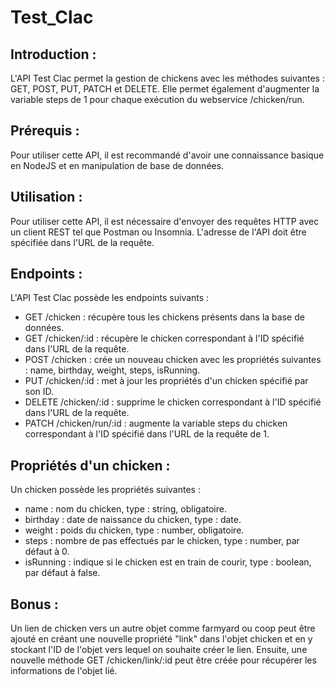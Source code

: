 # Test_Clac

## Introduction :
L'API Test Clac permet la gestion de chickens avec les méthodes suivantes : GET, POST, PUT, PATCH et DELETE. Elle permet également d'augmenter la variable steps de 1 pour chaque exécution du webservice /chicken/run.

## Prérequis :
Pour utiliser cette API, il est recommandé d'avoir une connaissance basique en NodeJS et en manipulation de base de données.

## Utilisation :
Pour utiliser cette API, il est nécessaire d'envoyer des requêtes HTTP avec un client REST tel que Postman ou Insomnia. L'adresse de l'API doit être spécifiée dans l'URL de la requête.

## Endpoints :
L'API Test Clac possède les endpoints suivants :

- GET /chicken : récupère tous les chickens présents dans la base de données.
- GET /chicken/:id : récupère le chicken correspondant à l'ID spécifié dans l'URL de la requête.
- POST /chicken : crée un nouveau chicken avec les propriétés suivantes : name, birthday, weight, steps, isRunning.
- PUT /chicken/:id : met à jour les propriétés d'un chicken spécifié par son ID.
- DELETE /chicken/:id : supprime le chicken correspondant à l'ID spécifié dans l'URL de la requête.
- PATCH /chicken/run/:id : augmente la variable steps du chicken correspondant à l'ID spécifié dans l'URL de la requête de 1.

## Propriétés d'un chicken :
Un chicken possède les propriétés suivantes :
- name : nom du chicken, type : string, obligatoire.
- birthday : date de naissance du chicken, type : date.
- weight : poids du chicken, type : number, obligatoire.
- steps : nombre de pas effectués par le chicken, type : number, par défaut à 0.
- isRunning : indique si le chicken est en train de courir, type : boolean, par défaut à false.


## Bonus :
Un lien de chicken vers un autre objet comme farmyard ou coop peut être ajouté en créant une nouvelle propriété "link" dans l'objet chicken et en y stockant l'ID de l'objet vers lequel on souhaite créer le lien. Ensuite, une nouvelle méthode GET /chicken/link/:id peut être créée pour récupérer les informations de l'objet lié.
